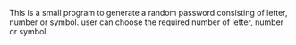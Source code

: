 This is a small program to generate a random password consisting of letter, number or symbol. 
user can choose the required number of letter, number or symbol.
